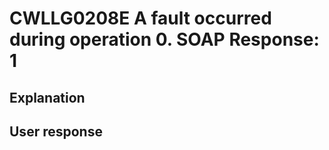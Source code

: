 # CWLLG0208E A fault occurred during operation 0. SOAP Response: 1

## Explanation

## User response